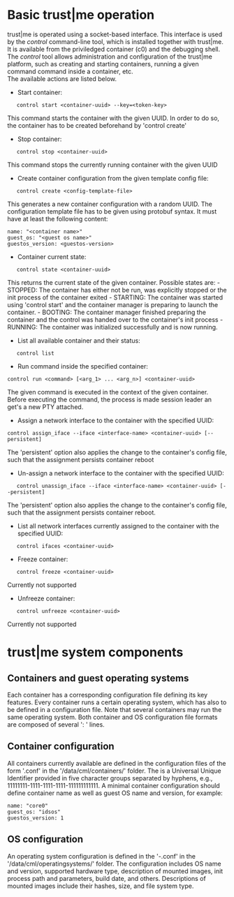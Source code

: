 ---
---

# Basic trust|me operation

trust|me is operated using a socket-based interface. This interface is used by the *control* command-line tool, which is installed together with trust|me. It is available from the priviledged container (c0) and the debugging shell.
The *control* tool allows administration and configuration of the trust|me platform, such as creating and starting containers, running a given command command inside a container, etc.  
The available actions are listed below.

* Start container:
```
   control start <container-uuid> --key=<token-key>
```

This command starts the container with the given UUID. In order to do so, the container has to be created beforehand by 'control create'

* Stop container:
```
   control stop <container-uuid>
```
This command stops the currently running container with the given UUID

* Create container configuration from the given template config file:
```
   control create <config-template-file>
```
This generates a new container configuration with a random UUID.
The configuration template file has to be given using protobuf syntax. It must have at least the following content:
```
name: "<container name>"
guest_os: "<guest os name>"
guestos_version: <guestos-version>
```

* Container current state:
```
   control state <container-uuid>
```
This returns the current state of the given container. Possible states are:
	- STOPPED: The container has either not be run, was explicitly stopped or the init process of the container exited
	- STARTING: The container was started using 'control start' and the container manager is preparing to launch the container.
	- BOOTING: The container manager finished preparing the container and the control was handed over to the container's init process
	- RUNNING: The container was initialized successfully and is now running.

* List all available container and their status:
```
   control list
```
   
* Run command inside the specified container:
```
control run <command> [<arg_1> ... <arg_n>] <container-uuid>
```
The given command is executed in the context of the given container. Before executing the command, the process is made session leader an get's a new PTY attached.

* Assign a network interface to the container with the specified UUID:
```
control assign_iface --iface <interface-name> <container-uuid> [--persistent]
```
The 'persistent' option also applies the change to the container's config file, such that the assignment persists container reboot

* Un-assign a network interface to the container with the specified UUID:
```
   control unassign_iface --iface <interface-name> <container-uuid> [--persistent]
```
The 'persistent' option also applies the change to the container's config file, such that the assignment persists container reboot.

* List all network interfaces currently assigned to the container with the specified UUID:
```
   control ifaces <container-uuid>
```
* Freeze container:
```
   control freeze <container-uuid>
```
Currently not supported

* Unfreeze container:
```
   control unfreeze <container-uuid>
```
Currently not supported

# trust\|me system components

## Containers and guest operating systems

Each container has a corresponding configuration file defining its key features.
Every container runs a certain operating system, which has also to be defined in a configuration file.
Note that several containers may run the same operating system.
Both container and OS configuration file formats are composed of several '<key>: <value>' lines.

## Container configuration

All containers currently available are defined in the configuration files of the form '<container-uuid>.conf' in the '/data/cml/containers/' folder. The <container-uuid> is a Universal Unique Identifier provided in five character groups separated by hyphens, e.g., 11111111-1111-1111-1111-111111111111. A minimal container configuration should define container name as well as guest OS name and version, for example:
```
name: "core0"
guest_os: "idsos"
guestos_version: 1
```

## OS configuration

An operating system configuration is defined in the '<os-name>-<os-version>.conf' in the '/data/cml/operatingsystems/' folder. The configuration includes OS name and version, supported hardware type, description of mounted images, init process path and parameters, build date, and others. Descriptions of mounted images include their hashes, size, and file system type.
